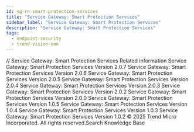 ```yaml
---
id: sg-rn-smart-protection-services
title: "Service Gateway: Smart Protection Services"
sidebar_label: "Service Gateway: Smart Protection Services"
description: "Service Gateway: Smart Protection Services"
tags:
  - endpoint-security
  - trend-vision-one
---
```


/*<![CDATA[*/ $('#title').html($('meta[name=map-description]').attr('content')); /*]]>*/ Service Gateway: Smart Protection Services Related information Service Gateway: Smart Protection Services Version 2.0.7 Service Gateway: Smart Protection Services Version 2.0.6 Service Gateway: Smart Protection Services Version 2.0.5 Service Gateway: Smart Protection Services Version 2.0.4 Service Gateway: Smart Protection Services Version 2.0.3 Service Gateway: Smart Protection Services Version 2.0.2 Service Gateway: Smart Protection Services Version 2.0.0 Service Gateway: Smart Protection Services Version 1.0.5 Service Gateway: Smart Protection Services Version 1.0.4 Service Gateway: Smart Protection Services Version 1.0.3 Service Gateway: Smart Protection Services Version 1.0.2 © 2025 Trend Micro Incorporated. All rights reserved.Search Knowledge Base
